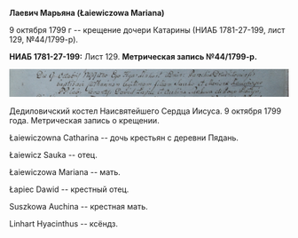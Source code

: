 **Лаевич Марьяна (Łaiewiczowa Mariana)**

9 октября 1799 г -- крещение дочери Катарины (НИАБ 1781-27-199, лист
129, №44/1799-р).

**НИАБ 1781-27-199:** Лист 129. **Метрическая запись №44/1799-р.**

![](./media/b0a4929c864436e302fa8d35aea6eacf75906c5c.png)

Дедиловичский костел Наисвятейшего Сердца Иисуса. 9 октября 1799 года.
Метрическая запись о крещении.

Łaiewiczowna Catharina -- дочь крестьян с деревни Пядань.

Łaiewicz Sauka -- отец.

Łaiewiczowa Mariana -- мать.

Łapiec Dawid -- крестный отец.

Suszkowa Auchina -- крестная мать.

Linhart Hyacinthus -- ксёндз.
